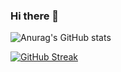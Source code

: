 ### Hi there 👋

![Anurag's GitHub stats](https://github-readme-stats.vercel.app/api?username=Flooooooooooorian&count_private=true&show_icons=true&theme=tokyonight)


[![GitHub Streak](https://github-readme-streak-stats.herokuapp.com/?user=Flooooooooooorian&theme=tokyonight)](https://git.io/streak-stats)

<!--
**Flooooooooooorian/Flooooooooooorian** is a ✨ _special_ ✨ repository because its `README.md` (this file) appears on your GitHub profile.

Here are some ideas to get you started:

- 🔭 I’m currently working on ...
- 🌱 I’m currently learning ...
- 👯 I’m looking to collaborate on ...
- 🤔 I’m looking for help with ...
- 💬 Ask me about ...
- 📫 How to reach me: ...
- 😄 Pronouns: ...
- ⚡ Fun fact: ...
-->
